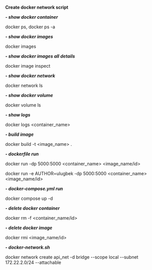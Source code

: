 **Create docker network script**

**_- show docker container_**

docker ps, docker ps -a

**_- show docker images_**

docker images

**_- show docker images all details_**

docker image inspect

**_- show docker network_**

docker network ls

**_- show docker volume_**

docker volume ls

**_- show logs_**

docker logs <container_name>

**_- build image_**

docker build -t <image_name> .

**_- dockerfile run_**

docker run -dp 5000:5000 <container_name> <image_name/id>

docker run -e AUTHOR=ulugbek -dp 5000:5000 <container_name> <image_name/id>

**_- docker-compose.yml run_**

docker compose up -d

**_- delete docker container_**

docker rm -f <container_name/id>

**_- delete docker image_**

docker rmi <image_name/id>












  
**_- docker-network.sh_**

docker network create api_net -d bridge --scope local --subnet 172.22.2.0/24 --attachable


